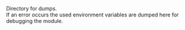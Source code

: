 Directory for dumps.  
If an error occurs the used environment variables are dumped here for debugging the module.
